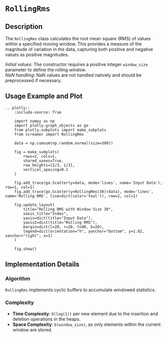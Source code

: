 # `RollingRms`

## Description

The `RollingRms` class calculates the root mean square (RMS) of values within a specified moving window. This provides a measure of the magnitude of variation in the data, capturing both positive and negative values as positive magnitudes.

*Initial values*: The constructor requires a positive integer `window_size` parameter to define the rolling window.  
*NaN handling*: NaN values are not handled natively and should be preprocessed if necessary.

## Usage Example and Plot

```{eval-rst}
.. plotly::
    :include-source: True

    import numpy as np
    import plotly.graph_objects as go
    from plotly.subplots import make_subplots
    from screamer import RollingRms

    data = np.cumsum(np.random.normal(size=300))

    fig = make_subplots(
        rows=2, cols=1,
        shared_xaxes=True,
        row_heights=[2/3, 1/3],
        vertical_spacing=0.1
    )

    fig.add_trace(go.Scatter(y=data, mode='lines', name='Input Data'), row=1, col=1)
    fig.add_trace(go.Scatter(y=RollingRms(30)(data), mode='lines', name='Rolling RMS', line=dict(color='teal')), row=2, col=1)

    fig.update_layout(
        title="Rolling RMS with Window Size 30",
        xaxis_title="Index",
        yaxis=dict(title="Input Data"),
        yaxis2=dict(title="Rolling RMS"),
        margin=dict(l=20, r=20, t=80, b=20),
        legend=dict(orientation="h", yanchor="bottom", y=1.02, xanchor="right", x=1)        
    )

    fig.show()
```

## Implementation Details

### Algorithm

`RollingRms` implements cyclic buffers to accumulate windowed statistics.

### Complexity

* **Time Complexity**: `O(log(1))` per new element due to the insertion and deletion operations in the heaps.
* **Space Complexity**: `O(window_size)`, as only elements within the current window are stored.

